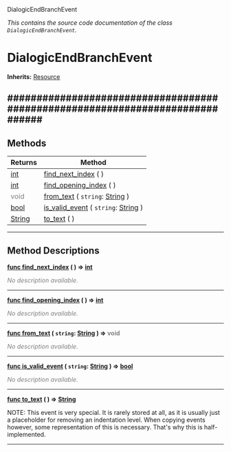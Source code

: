 
<div class="header-banner purple">
<div class="header-label purple">DialogicEndBranchEvent</div>
</div>

*This contains the source code documentation of the class `DialogicEndBranchEvent`.*
        
# DialogicEndBranchEvent
**Inherits:** [Resource](https://docs.godotengine.org/en/latest/classes/class_resource.html#class-resource)

##############################################################################
--- 

## Methods
Returns | Method 
--- | --- 
<span class="hljs-attribute">[int](https://docs.godotengine.org/en/latest/classes/class_int.html#class-int)</span> | [<span class="hljs-title">find_next_index</span>](#method-find_next_index) ( ) 
<span class="hljs-attribute">[int](https://docs.godotengine.org/en/latest/classes/class_int.html#class-int)</span> | [<span class="hljs-title">find_opening_index</span>](#method-find_opening_index) ( ) 
<span style = "color: gray">void</span> | [<span class="hljs-title">from_text</span>](#method-from_text) ( `string`: [String](https://docs.godotengine.org/en/latest/classes/class_string.html#class-string) ) 
<span class="hljs-attribute">[bool](https://docs.godotengine.org/en/latest/classes/class_bool.html#class-bool)</span> | [<span class="hljs-title">is_valid_event</span>](#method-is_valid_event) ( `string`: [String](https://docs.godotengine.org/en/latest/classes/class_string.html#class-string) ) 
<span class="hljs-attribute">[String](https://docs.godotengine.org/en/latest/classes/class_string.html#class-string)</span> | [<span class="hljs-title">to_text</span>](#method-to_text) ( ) 
--- 
## Method Descriptions



<a class="header" id="method-find_next_index" href="#method-find_next_index">**<span class="hljs-attribute">func</span> [<span class="hljs-title">find_next_index</span>](#method-find_next_index) ( )</a>  ⇒ <span class="hljs-attribute">[int](https://docs.godotengine.org/en/latest/classes/class_int.html#class-int)</span>** 



 <span style = "color: gray">*No description available.*</span> 

---



<a class="header" id="method-find_opening_index" href="#method-find_opening_index">**<span class="hljs-attribute">func</span> [<span class="hljs-title">find_opening_index</span>](#method-find_opening_index) ( )</a>  ⇒ <span class="hljs-attribute">[int](https://docs.godotengine.org/en/latest/classes/class_int.html#class-int)</span>** 



 <span style = "color: gray">*No description available.*</span> 

---



<a class="header" id="method-from_text" href="#method-from_text">**<span class="hljs-attribute">func</span> [<span class="hljs-title">from_text</span>](#method-from_text) ( `string`: [String](https://docs.godotengine.org/en/latest/classes/class_string.html#class-string) )</a>  ⇒ <span style = "color: gray">void</span>** 



 <span style = "color: gray">*No description available.*</span> 

---



<a class="header" id="method-is_valid_event" href="#method-is_valid_event">**<span class="hljs-attribute">func</span> [<span class="hljs-title">is_valid_event</span>](#method-is_valid_event) ( `string`: [String](https://docs.godotengine.org/en/latest/classes/class_string.html#class-string) )</a>  ⇒ <span class="hljs-attribute">[bool](https://docs.godotengine.org/en/latest/classes/class_bool.html#class-bool)</span>** 



 <span style = "color: gray">*No description available.*</span> 

---



<a class="header" id="method-to_text" href="#method-to_text">**<span class="hljs-attribute">func</span> [<span class="hljs-title">to_text</span>](#method-to_text) ( )</a>  ⇒ <span class="hljs-attribute">[String](https://docs.godotengine.org/en/latest/classes/class_string.html#class-string)</span>** 



NOTE: This event is very special. It is rarely stored at all, as it is usually just a placeholder for removing an indentation level. When copying events however, some representation of this is necessary. That's why this is half-implemented.

---

